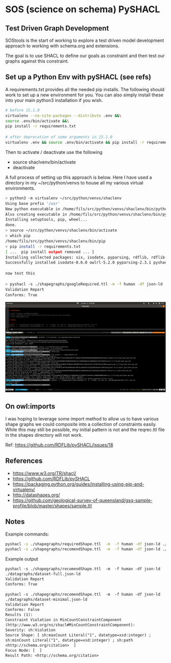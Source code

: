 # SOS (science on schema) PySHACL 

## Test Driven Graph Development

SOStools is the start of working to explore a test driven model development
approach to working with schema.org and extensions.

The goal is to use SHACL to define our goals as constraint and then
test our graphs against this constraint.  

## Set up a Python Env with pySHACL (see refs)

A requirements.txt provides all the needed pip installs.  The following
should work to set up a new environment for you.  You can also simply install 
these into your main python3 installation if you wish.

```bash
# before 15.1.0
virtualenv --no-site-packages --distribute .env &&\
source .env/bin/activate &&\
pip install -r requirements.txt

# after deprecation of some arguments in 15.1.0
virtualenv .env && source .env/bin/activate && pip install -r requirements.txt
```

Then to activate / deactivate use the following

* source shaclvenv/bin/activate
* deactivate

A full process of setting up this approach is below.  Here I have used 
a directory in my ~/src/python/venvs to house all my various virtual environments. 

```bash
> python3 -m virtualenv ~/src/python/venvs/shaclenv
Using base prefix '/usr'
New python executable in /home/fils/src/python/venvs/shaclenv/bin/python3
Also creating executable in /home/fils/src/python/venvs/shaclenv/bin/python
Installing setuptools, pip, wheel...
done.
> source ~/src/python/venvs/shaclenv/bin/activate
> which pip
/home/fils/src/python/venvs/shaclenv/bin/pip
> pip install -r requirements.txt
[ ...  pip install output removed ... ]
Installing collected packages: six, isodate, pyparsing, rdflib, rdflib-jsonld, owlrl, pyshacl
Successfully installed isodate-0.6.0 owlrl-5.2.0 pyparsing-2.3.1 pyshacl-0.9.9.post1 rdflib-4.2.2 rdflib-jsonld-0.4.0 six-1.12.0

now test this

> pyshacl -s ./shapegraphs/googleRequired.ttl -m -f human -df json-ld ./datagraphs/dataset-full.json-ld
Validation Report
Conforms: True
```

![alt install](./media/venvSetup.png "Install example")


## On owl:imports

I was hoping to leverage some import method to allow us to have various shape graphs we could composite 
into a collection of constraints easily.  While this may still be possible, my initial pattern is not 
and the reqrec.ttl file in the shapes directory will not work.   

Ref: https://github.com/RDFLib/pySHACL/issues/18

## References

* https://www.w3.org/TR/shacl/
* https://github.com/RDFLib/pySHACL
* https://packaging.python.org/guides/installing-using-pip-and-virtualenv/
* http://datashapes.org/
* https://github.com/geological-survey-of-queensland/gsq-sample-profile/blob/master/shapes/sample.ttl


## Notes

Example commands:
```bash
pyshacl -s ./shapegraphs/requiredShape.ttl  -m  -f human -df json-ld ./datagraphs/dataset-minimal.json-ld
pyshacl -s ./shapegraphs/recomendShape.ttl  -m  -f human -df json-ld ./datagraphs/dataset-full.json-ld

```

Example output
```
pyshacl -s ./shapegraphs/recomendShape.ttl  -m  -f human -df json-ld ./datagraphs/dataset-full.json-ld
Validation Report
Conforms: True

pyshacl -s ./shapegraphs/recomendShape.ttl  -m  -f human -df json-ld ./datagraphs/dataset-minimal.json-ld
Validation Report
Conforms: False
Results (1):
Constraint Violation in MinCountConstraintComponent (http://www.w3.org/ns/shacl#MinCountConstraintComponent):
Severity: sh:Violation
Source Shape: [ sh:maxCount Literal("1", datatype=xsd:integer) ; sh:minCount Literal("1", datatype=xsd:integer) ; sh:path <http://schema.org/citation>  ]
Focus Node: [  ]
Result Path: <http://schema.org/citation>
```


